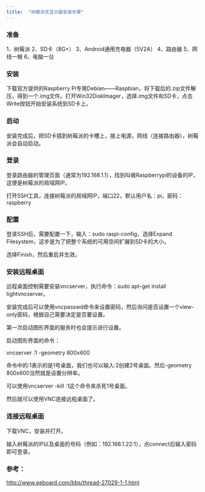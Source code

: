 ```yaml
---
title:  "树莓派无显示器安装步骤"
---
```


### 准备

1、树莓派
2、SD卡（8G+）
3、Android通用充电器（5V2A）
4、路由器
5、网线一根
6、电脑一台

### 安装

下载官方提供的Raspberry Pi专用Debian——Raspbian，将下载后的.zip文件解压，得到一个.img文件。打开Win32DiskImager，选择.img文件和SD卡，点击Write按钮开始安装系统到SD卡上。

### 启动

安装完成后，把SD卡插到树莓派的卡槽上，接上电源，网线（连接路由器），树莓派会自动启动。

### 登录

登录路由器的管理页面（通常为192.168.1.1），找到叫做Raspberrypi的设备的IP，这便是树莓派的局域网IP。

打开SSH工具，连接树莓派的局域网IP，端口22，默认用户名：pi，密码：raspberry

### 配置

登录SSH后，需要配置一下，输入：sudo raspi-config，选择Expand Filesystem，这步是为了把整个系统的可用空间扩展到SD卡的大小。

选择Finish，然后重启并生效。


### 安装远程桌面

远程桌面控制需要安装vncserver，执行命令：sudo apt-get install tightvncserver。

安装完成后可以使用vncpasswd命令来设置密码，然后询问是否设置一个view-only密码，根据自己需要决定是否要设置。

第一次启动图形界面的服务时也会提示进行设置。

启动图形界面的命令：

  vncserver :1 -geometry 800x600

命令中的:1表示的是1号桌面，我们也可以输入:2创建2号桌面。然后-geometry 800x600当然就是设置分辨率。

可以使用vncserver -kill :1这个命令来杀死1号桌面。

然后就可以使用VNC连接远程桌面了。

### 连接远程桌面

下载VNC，安装并打开。

输入树莓派的IP以及桌面的号码（例如：192.168.1.22:1），点connect后输入密码即可登录。

### 参考：

http://www.eeboard.com/bbs/thread-27029-1-1.html
